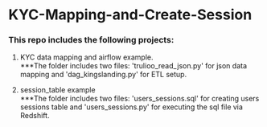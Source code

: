 # KYC-Mapping-and-Create-Session

### This repo includes the following projects:

1. KYC data mapping and airflow example.  
***The folder includes two files: 'trulioo_read_json.py' for json data mapping and 'dag_kingslanding.py' for ETL setup.

2. session_table example  
***The folder includes two files: 'users_sessions.sql' for creating users sessions table and 'users_sessions.py' for executing the sql file via Redshift.
